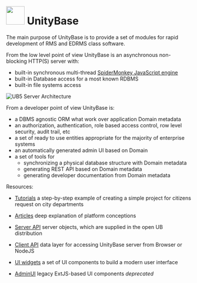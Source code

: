 # <a href="https://unitybase.info/"> <img src="/favicon.ico" height="50"/></a> UnityBase

The main purpose of UnityBase is to provide a set of modules for rapid development of RMS and EDRMS class software.

From the low level point of view UnityBase is an asynchronous non-blocking HTTP(S) server with:

 - built-in synchronous multi-thread [SpiderMonkey JavaScript engine](https://developer.mozilla.org/en-US/docs/Mozilla/Projects/SpiderMonkey)
 - built-in Database access for a most known RDBMS
 - built-in file systems access


![UB5 Server Architecture](server-v5/img/UB-Server-Architecture-v5.png) 

From a developer point of view UnityBase is:
 - a DBMS agnostic ORM what work over application Domain metadata
 - an authorization, authentication, role based access control, row level security, audit trail, etc
 - a set of ready to use entities appropriate for the majority of enterprise systems
 - an automatically generated admin UI based on Domain
 - a set of tools for
   - synchronizing a physical database structure with Domain metadata
   - generating REST API based on Domain metadata
   - generating developer documentation from Domain metadata

Resources: 

- [Tutorials](gettingstarted/index.html) a step-by-step example of creating a simple project for citizens request on city departments

- [Articles](tutorialIndex.html) deep explanation of platform conceptions
  
- [Server API](server-v5/index.html)  server objects, which are supplied in the open UB distribution

- [Client API](ubpub-v5/index.html) data layer for accessing UnityBase server from Browser or NodeJS

- [UI widgets](adminui-vue/index.html) a set of UI components to build a modern user interface

- [AdminUI](adminUI/index.html) legacy ExtJS-based UI components *deprecated*

